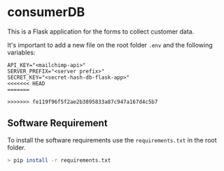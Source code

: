 # consumerDB
This is a Flask application for the forms to collect customer data.

It's important to add a new file on the root folder ```.env``` and the following variables:
```
API_KEY="<mailchimp-api>"
SERVER_PREFIX="<server prefix>"
SECRET_KEY="<secret-hash-db-flask-app>"
<<<<<<< HEAD
=======

>>>>>>> fe119f96f5f2ae2b3895833a87c947a167d4c5b7
```

## Software Requirement
To install the software requirements use the ```requirements.txt``` in the root folder.
```bash
> pip install -r requirements.txt
```
